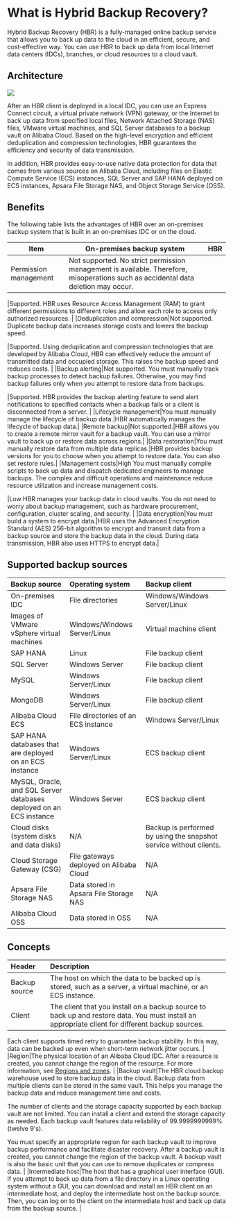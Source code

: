 # What is Hybrid Backup Recovery?

Hybrid Backup Recovery \(HBR\) is a fully-managed online backup service that allows you to back up data to the cloud in an efficient, secure, and cost-effective way. You can use HBR to back up data from local Internet data centers \(IDCs\), branches, or cloud resources to a cloud vault.

## Architecture

![](https://static-aliyun-doc.oss-accelerate.aliyuncs.com/assets/img/en-US/7134817161/p63379.jpg)

After an HBR client is deployed in a local IDC, you can use an Express Connect circuit, a virtual private network \(VPN\) gateway, or the Internet to back up data from specified local files, Network Attached Storage \(NAS\) files, VMware virtual machines, and SQL Server databases to a backup vault on Alibaba Cloud. Based on the high-level encryption and efficient deduplication and compression technologies, HBR guarantees the efficiency and security of data transmission.

In addition, HBR provides easy-to-use native data protection for data that comes from various sources on Alibaba Cloud, including files on Elastic Compute Service \(ECS\) instances, SQL Server and SAP HANA deployed on ECS instances, Apsara File Storage NAS, and Object Storage Service \(OSS\).

## Benefits

The following table lists the advantages of HBR over an on-premises backup system that is built in an on-premises IDC or on the cloud.

|Item|On-premises backup system|HBR|
|----|-------------------------|---|
|Permission management|Not supported. No strict permission management is available. Therefore, misoperations such as accidental data deletion may occur.

|Supported. HBR uses Resource Access Management \(RAM\) to grant different permissions to different roles and allow each role to access only authorized resources. |
|Deduplication and compression|Not supported. Duplicate backup data increases storage costs and lowers the backup speed.

|Supported. Using deduplication and compression technologies that are developed by Alibaba Cloud, HBR can effectively reduce the amount of transmitted data and occupied storage. This raises the backup speed and reduces costs. |
|Backup alerting|Not supported. You must manually track backup processes to detect backup failures. Otherwise, you may find backup failures only when you attempt to restore data from backups.

|Supported. HBR provides the backup alerting feature to send alert notifications to specified contacts when a backup fails or a client is disconnected from a server. |
|Lifecycle management|You must manually manage the lifecycle of backup data.|HBR automatically manages the lifecycle of backup data.|
|Remote backup|Not supported.|HBR allows you to create a remote mirror vault for a backup vault. You can use a mirror vault to back up or restore data across regions.|
|Data restoration|You must manually restore data from multiple data replicas.|HBR provides backup versions for you to choose when you attempt to restore data. You can also set restore rules.|
|Management costs|High You must manually compile scripts to back up data and dispatch dedicated engineers to manage backups. The complex and difficult operations and maintenance reduce resource utilization and increase management costs.

|Low HBR manages your backup data in cloud vaults. You do not need to worry about backup management, such as hardware procurement, configuration, cluster scaling, and security. |
|Data encryption|You must build a system to encrypt data.|HBR uses the Advanced Encryption Standard \(AES\) 256-bit algorithm to encrypt and transmit data from a backup source and store the backup data in the cloud. During data transmission, HBR also uses HTTPS to encrypt data.|

## Supported backup sources

|Backup source|Operating system|Backup client|
|:------------|:---------------|:------------|
|On-premises IDC|File directories|Windows/Windows Server/Linux|File backup client|
|Images of VMware vSphere virtual machines|Windows/Windows Server/Linux|Virtual machine client|
|SAP HANA|Linux|File backup client|
|SQL Server|Windows Server|File backup client|
|MySQL|Windows Server/Linux|File backup client|
|MongoDB|Windows Server/Linux|File backup client|
|Alibaba Cloud ECS|File directories of an ECS instance|Windows Server/Linux|ECS backup client|
|SAP HANA databases that are deployed on an ECS instance|Windows Server/Linux|ECS backup client|
|MySQL, Oracle, and SQL Server databases deployed on an ECS instance|Windows Server|ECS backup client|
|Cloud disks \(system disks and data disks\)|N/A|Backup is performed by using the snapshot service without clients.|
|Cloud Storage Gateway \(CSG\)|File gateways deployed on Alibaba Cloud|N/A|Cloud Storage Gateway backup client|
|Apsara File Storage NAS|Data stored in Apsara File Storage NAS|N/A|N/A|
|Alibaba Cloud OSS|Data stored in OSS|N/A|N/A|

## Concepts

|Header|Description|
|:-----|:----------|
|Backup source|The host on which the data to be backed up is stored, such as a server, a virtual machine, or an ECS instance. |
|Client|The client that you install on a backup source to back up and restore data. You must install an appropriate client for different backup sources.

Each client supports timed retry to guarantee backup stability. In this way, data can be backed up even when short-term network jitter occurs. |
|Region|The physical location of an Alibaba Cloud IDC. After a resource is created, you cannot change the region of the resource. For more information, see [Regions and zones](). |
|Backup vault|The HBR cloud backup warehouse used to store backup data in the cloud. Backup data from multiple clients can be stored in the same vault. This helps you manage the backup data and reduce management time and costs.

The number of clients and the storage capacity supported by each backup vault are not limited. You can install a client and extend the storage capacity as needed. Each backup vault features data reliability of 99.9999999999% \(twelve 9's\).

You must specify an appropriate region for each backup vault to improve backup performance and facilitate disaster recovery. After a backup vault is created, you cannot change the region of the backup vault. A backup vault is also the basic unit that you can use to remove duplicates or compress data. |
|Intermediate host|The host that has a graphical user interface \(GUI\). If you attempt to back up data from a file directory in a Linux operating system without a GUI, you can download and install an HBR client on an intermediate host, and deploy the intermediate host on the backup source. Then, you can log on to the client on the intermediate host and back up data from the backup source. |

